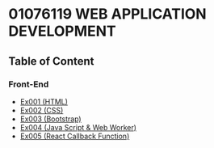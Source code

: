 # 01076119 WEB APPLICATION DEVELOPMENT

<h2>Table of Content</h2>

<h3>Front-End</h3>
<ul>
  <li><a href="https://github.com/rootkidx/WebDev/tree/main/ex001">Ex001 (HTML)</a></li>
  <li><a href="https://github.com/rootkidx/WebDev/tree/main/ex002">Ex002 (CSS)</a></li>
  <li><a href="https://github.com/rootkidx/WebDev/tree/main/ex003">Ex003 (Bootstrap)</a></li>
  <li><a href="https://github.com/rootkidx/WebDev/tree/main/ex004">Ex004 (Java Script & Web Worker)</a></li>
  <li><a href="https://github.com/rootkidx/WebDev/tree/main/ex005">Ex005 (React Callback Function)</a></li>
</ul>
